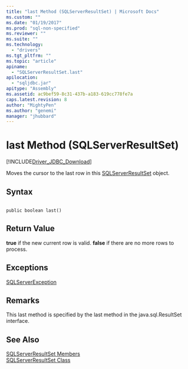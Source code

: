 ```yaml
---
title: "last Method (SQLServerResultSet) | Microsoft Docs"
ms.custom: ""
ms.date: "01/19/2017"
ms.prod: "sql-non-specified"
ms.reviewer: ""
ms.suite: ""
ms.technology: 
  - "drivers"
ms.tgt_pltfrm: ""
ms.topic: "article"
apiname: 
  - "SQLServerResultSet.last"
apilocation: 
  - "sqljdbc.jar"
apitype: "Assembly"
ms.assetid: ac9bef59-8c31-437b-a183-619cc778fe7a
caps.latest.revision: 8
author: "MightyPen"
ms.author: "genemi"
manager: "jhubbard"
---
```

# last Method (SQLServerResultSet)
[!INCLUDE[Driver_JDBC_Download](../../../includes/driver_jdbc_download.md)]

  Moves the cursor to the last row in this [SQLServerResultSet](../../../connect/jdbc/reference/sqlserverresultset-class.md) object.  
  
## Syntax  
  
```  
  
public boolean last()  
```  
  
## Return Value  
 **true** if the new current row is valid. **false** if there are no more rows to process.  
  
## Exceptions  
 [SQLServerException](../../../connect/jdbc/reference/sqlserverexception-class.md)  
  
## Remarks  
 This last method is specified by the last method in the java.sql.ResultSet interface.  
  
## See Also  
 [SQLServerResultSet Members](../../../connect/jdbc/reference/sqlserverresultset-members.md)   
 [SQLServerResultSet Class](../../../connect/jdbc/reference/sqlserverresultset-class.md)  
  
  